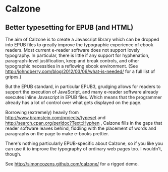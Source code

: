 Calzone
=======

## Better typesetting for EPUB (and HTML)

The aim of Calzone is to create a Javascript library which can be
dropped into EPUB files to greatly improve the typographic experience of
ebook readers. Most current e-reader software does not support lovely
typography. In particular, there is little if any support for
hyphenation, paragraph-level justification, keep and break controls, and
other typographic necessities in a reflowing ebook environment.
(See http://johndberry.com/blog/2012/03/06/what-is-needed/ for a full
list of gripes.)

But the EPUB standard, in particular EPUB3, grudging allows for readers
to support the execution of JavaScript, and many e-reader software
already executes inline Javascript in EPUB files. Which means that the
programmer already has a lot of control over what gets displayed on the
page.

Borrowing (extremely) heavily from http://www.bramstein.com/projects/typeset 
and http://search.cpan.org/perldoc?Text::Hyphen , Calzone fills in the 
gaps that reader software leaves behind, fiddling with the placement of
words and paragraphs on the page to make e-books prettier.

There's nothing particularly EPUB-specific about Calzone, so if you like
you can use it to improve the typography of ordinary web pages too. I
wouldn't, though.

See http://simoncozens.github.com/calzone/ for a rigged demo.
